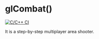 # glCombat()

[![C/C++ CI](https://github.com/steveschnepp/glcombat/actions/workflows/c-cpp.yml/badge.svg)](https://github.com/steveschnepp/glcombat/actions/workflows/c-cpp.yml)

It is a step-by-step multiplayer area shooter.
